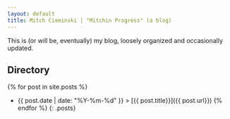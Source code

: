```yaml
---
layout: default
title: Mitch Cieminski | "Mitchin Progress" (a blog)
---
```


This is (or will be, eventually) my blog, loosely organized and occasionally updated.

## Directory

{% for post in site.posts %}
* {{ post.date | date: "%Y-%m-%d" }} > [{{ post.title}}]({{ post.url}})
{% endfor %}
{: .posts}
